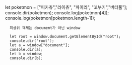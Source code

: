 let poketmon = ["피카츄","라이츄", "파이리", "꼬부기","버터풀"];
      console.dir(poketmon);
      console.log(poketmon[4]);
      console.log(poketmon[poketmon.length-1]);
      
      최상위 객체는 document가 아닌 window
      
      let root = window.document.getElementById("root");
      console.dir('root');
      let a = window["document"];
      console.dir(a);
      let b = window;
      console.dir(b);